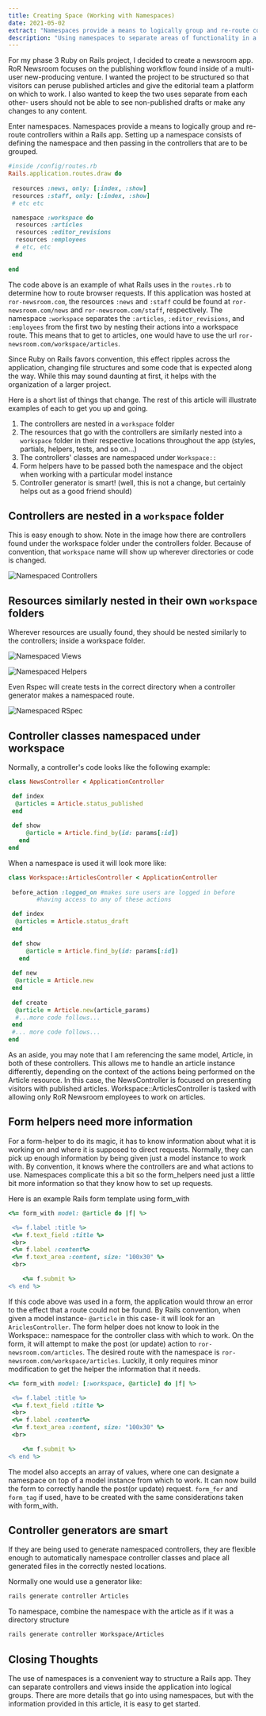 ```yaml
---
title: Creating Space (Working with Namespaces)
date: 2021-05-02
extract: "Namespaces provide a means to logically group and re-route controllers within a Rails app. Setting up a namespace consists of defining the namespace and then..."
description: "Using namespaces to separate areas of functionality in a Rails app"
---
```


For my phase 3 Ruby on Rails project, I decided to create a newsroom app. RoR Newsroom focuses on the publishing workflow found inside of a multi-user new-producing venture. I wanted the project to be structured so that visitors can peruse published articles and give the editorial team a platform on which to work. I also wanted to keep the two uses separate from each other- users should not be able to see non-published drafts or make any changes to any content.

Enter namespaces. Namespaces provide a means to logically group and re-route controllers within a Rails app. Setting up a namespace consists of defining the namespace and then passing in the controllers that are to be grouped.

```ruby
#inside /config/routes.rb
Rails.application.routes.draw do
 
 resources :news, only: [:index, :show]
 resources :staff, only: [:index, :show]
 # etc etc

 namespace :workspace do
  resources :articles
  resources :editor_revisions
  resources :employees
  # etc, etc
 end
 
end
```

The code above is an example of what Rails uses in the `routes.rb` to determine how to route browser requests. If this application was hosted at `ror-newsroom.com`, the resources `:news` and `:staff` could be found at `ror-newsroom.com/news` and `ror-newsroom.com/staff`, respectively. The namespace `:workspace` separates the `:articles`, `:editor_revisions`, and `:employees` from the first two by nesting their actions into a workspace route. This means that to get to articles, one would have to use the url `ror-newsroom.com/workspace/articles`.

Since Ruby on Rails favors convention, this effect ripples across the application, changing file structures and some code that is expected along the way. While this may sound daunting at first, it helps with the organization of a larger project.

Here is a short list of things that change. The rest of this article will illustrate examples of each to get you up and going.

1. The controllers are nested in a `workspace` folder
2. The resources that go with the controllers are similarly nested into a `workspace` folder in their respective locations throughout the app (styles, partials, helpers, tests, and so on...)
3. The controllers' classes are namespaced under `Workspace::`
4. Form helpers have to be passed both the namespace and the object when working with a particular model instance
5. Controller generator is smart! (well, this is not a change, but certainly helps out as a good friend should)

## Controllers are nested in a `workspace` folder

This is easy enough to show. Note in the image how there are controllers found under the workspace folder under the controllers folder. Because of convention, that `workspace` name will show up wherever directories or code is changed.

![Namespaced Controllers](/images/namespaced-controllers.png)

## Resources similarly nested in their own `workspace` folders

Wherever resources are usually found, they should be nested similarly to the controllers; inside a workspace folder.

![Namespaced Views](/images/namespaced-views.png)

![Namespaced Helpers](/images/namespaced-helpers.png)

Even Rspec will create tests in the correct directory when a controller generator makes a namespaced route.

![Namespaced RSpec](/images/namespaced-rspec.png)

## Controller classes namespaced under workspace

Normally, a controller's code looks like the following example:

```ruby
class NewsController < ApplicationController

 def index
  @articles = Article.status_published
 end
 
 def show
     @article = Article.find_by(id: params[:id])
   end
end
```

When a namespace is used it will look more like:

```ruby
class Workspace::ArticlesController < ApplicationController
 
 before_action :logged_on #makes sure users are logged in before
        #having access to any of these actions

 def index
  @articles = Article.status_draft
 end
 
 def show
     @article = Article.find_by(id: params[:id])
   end
 
 def new
  @article = Article.new
 end
 
 def create
  @article = Article.new(article_params)
  #...more code follows...
 end
 #... more code follows...
end
```

As an aside, you may note that I am referencing the same model, Article, in both of these controllers. This allows me to handle an article instance differently, depending on the context of the actions being performed on the Article resource. In this case, the NewsController is focused on presenting visitors with published articles. Workspace::ArticlesController is tasked with allowing only RoR Newsroom employees to work on articles.

## Form helpers need more information

For a form-helper to do its magic, it has to know information about what it is working on and where it is supposed to direct requests. Normally, they can pick up enough information by being given just a model instance to work with. By convention, it knows where the controllers are and what actions to use. Namespaces complicate this a bit so the form_helpers need just a little bit more information so that they know how to set up requests.

Here is an example Rails form template using form_with

```ruby
<%= form_with model: @article do |f| %>

 <%= f.label :title %>
 <%= f.text_field :title %>
 <br>
 <%= f.label :content%>
 <%= f.text_area :content, size: "100x30" %>
 <br>

    <%= f.submit %>
<% end %>
```

If this code above was used in a form, the application would throw an error to the effect that a route could not be found. By Rails convention, when given a model instance- `@article` in this case- it will look for an `AriclesController`. The form helper does not know to look in the Workspace:: namespace for the controller class with which to work. On the form, it will attempt to make the post (or update) action to `ror-newsroom.com/articles`. The desired route with the namespace is `ror-newsroom.com/workspace/articles`. Luckily, it only requires minor modification to get the helper the information that it needs.

```ruby
<%= form_with model: [:workspace, @article] do |f| %>

 <%= f.label :title %>
 <%= f.text_field :title %>
 <br>
 <%= f.label :content%>
 <%= f.text_area :content, size: "100x30" %>
 <br>

    <%= f.submit %>
<% end %>
```

The model also accepts an array of values, where one can designate a namespace on top of a model instance from which to work. It can now build the form to correctly handle the post(or update) request. `form_for` and `form_tag` if used, have to be created with the same considerations taken with form_with.

## Controller generators are smart

If they are being used to generate namespaced controllers, they are flexible enough to automatically namespace controller classes and place all generated files in the correctly nested locations.

Normally one would use a generator like:

```bash
rails generate controller Articles
```

To namespace, combine the namespace with the article as if it was a directory structure

```bash
rails generate controller Workspace/Articles
```

## Closing Thoughts

The use of namespaces is a convenient way to structure a Rails app. They can separate controllers and views inside the application into logical groups. There are more details that go into using namespaces, but with the information provided in this article, it is easy to get started.
